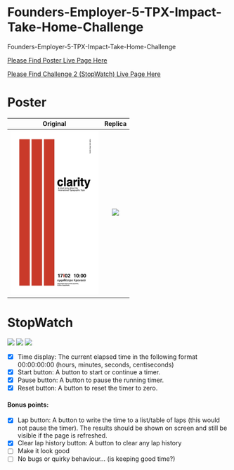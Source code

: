 # Founders-Employer-5-TPX-Impact-Take-Home-Challenge
Founders-Employer-5-TPX-Impact-Take-Home-Challenge

[Please Find Poster Live Page Here](https://surpun.github.io/Founders-Employer-5-TPX-Impact-Take-Home-Challenge/)

[Please Find Challenge 2 (StopWatch) Live Page Here](https://surpun.github.io/Founders-Employer-5-TPX-Impact-Take-Home-Challenge/Challenge-2-StopWatch/)

# Poster

Original                                  |  Replica
:----------------------------------------:|:----------------------------------------:
<img src="Comparison.jpg" width="200" />  | <img src="https://user-images.githubusercontent.com/99582373/180327861-15f32b9b-bda2-4dba-98ab-db6c97c44328.png" width="200" />

# StopWatch

<img src="https://user-images.githubusercontent.com/99582373/180607506-1aff634d-c34f-4d27-9944-ac7a0e785202.png" width="200" /> 
<img src="https://user-images.githubusercontent.com/99582373/180607590-39d4ba8e-733c-4c98-8c79-d8b0993182c8.png" width="200" />
<img src="https://user-images.githubusercontent.com/99582373/180607632-b173ceec-0a5d-4e2c-99a5-93342287a445.png" width="200" />

- [x] Time display: The current elapsed time in the following format 00:00:00:00 (hours, minutes, seconds, centiseconds)
- [x] Start button: A button to start or continue a timer.
- [x] Pause button: A button to pause the running timer.
- [x] Reset button: A button to reset the timer to zero.

#### Bonus points:

- [x] Lap button: A button to write the time to a list/table of laps (this would not pause the timer). The results should be shown on screen and still be visible if the page is refreshed.
- [x] Clear lap history button: A button to clear any lap history
- [ ] Make it look good
- [ ] No bugs or quirky behaviour... (is keeping good time?)
